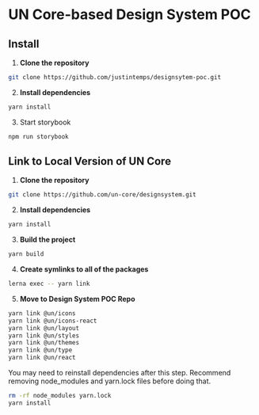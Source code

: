 # UN Core-based Design System POC

## Install

1. **Clone the repository**

```bash
git clone https://github.com/justintemps/designsytem-poc.git
```

2. **Install dependencies**

```bash
yarn install
```

3. Start storybook

```bash
npm run storybook
```

## Link to Local Version of UN Core

1. **Clone the repository**

```bash
git clone https://github.com/un-core/designsystem.git
```

2. **Install dependencies**

```bash
yarn install
```

3. **Build the project**

```bash
yarn build
```

4. **Create symlinks to all of the packages**

```bash
lerna exec -- yarn link
```

5. **Move to Design System POC Repo**

```bash
yarn link @un/icons
yarn link @un/icons-react
yarn link @un/layout
yarn link @un/styles
yarn link @un/themes
yarn link @un/type
yarn link @un/react
```

You may need to reinstall dependencies after this step. Recommend removing node_modules and yarn.lock files before doing that.

```bash
rm -rf node_modules yarn.lock
yarn install
```
